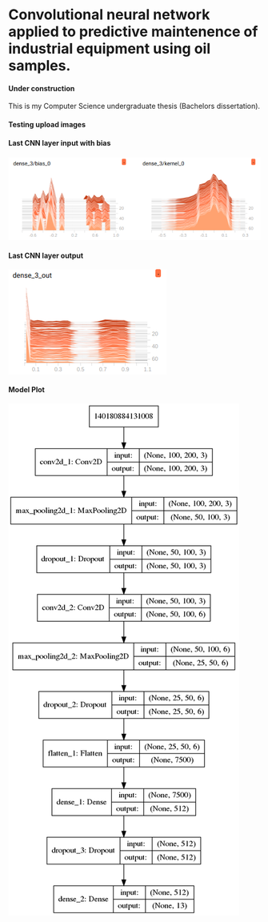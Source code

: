# Convolutional neural network applied to predictive maintenence of industrial equipment using oil samples.

#### Under construction

This is my Computer Science undergraduate thesis (Bachelors dissertation).

#### Testing upload images

#### Last CNN layer input with bias
![Last dense layer of CNN input with Bias](https://github.com/alexcolombari/cnn-oil-classification/blob/master/model_architecture/input_example.png)

#### Last CNN layer output
![Last dense layer of CNN output](https://github.com/alexcolombari/cnn-oil-classification/blob/master/model_architecture/output_example.png)

#### Model Plot
![Model plot](https://github.com/alexcolombari/cnn-oil-classification/blob/master/model_architecture/model.png)
